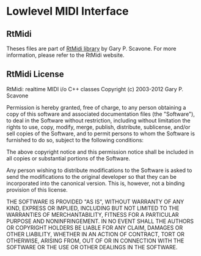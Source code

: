 Lowlevel MIDI Interface
=====================

RtMidi
------

Theses files are part of [RtMidi library](http://music.mcgill.ca/~gary/rtmidi/) by Gary P.  Scavone. 
For more information, please refer to the RtMidi website.


RtMidi License
--------------

RtMidi: realtime MIDI i/o C++ classes
Copyright (c) 2003-2012 Gary P. Scavone

Permission is hereby granted, free of charge, to any person obtaining a copy of this software and associated documentation files (the "Software"), to deal in the Software without restriction, including without limitation the rights to use, copy, modify, merge, publish, distribute, sublicense, and/or sell copies of the Software, and to permit persons to whom the Software is furnished to do so, subject to the following conditions:

The above copyright notice and this permission notice shall be included in all copies or substantial portions of the Software.

Any person wishing to distribute modifications to the Software is asked to send the modifications to the original developer so that they can be incorporated into the canonical version. This is, however, not a binding provision of this license.

THE SOFTWARE IS PROVIDED "AS IS", WITHOUT WARRANTY OF ANY KIND, EXPRESS OR IMPLIED, INCLUDING BUT NOT LIMITED TO THE WARRANTIES OF MERCHANTABILITY, FITNESS FOR A PARTICULAR PURPOSE AND NONINFRINGEMENT. IN NO EVENT SHALL THE AUTHORS OR COPYRIGHT HOLDERS BE LIABLE FOR ANY CLAIM, DAMAGES OR OTHER LIABILITY, WHETHER IN AN ACTION OF CONTRACT, TORT OR OTHERWISE, ARISING FROM, OUT OF OR IN CONNECTION WITH THE SOFTWARE OR THE USE OR OTHER DEALINGS IN THE SOFTWARE.
